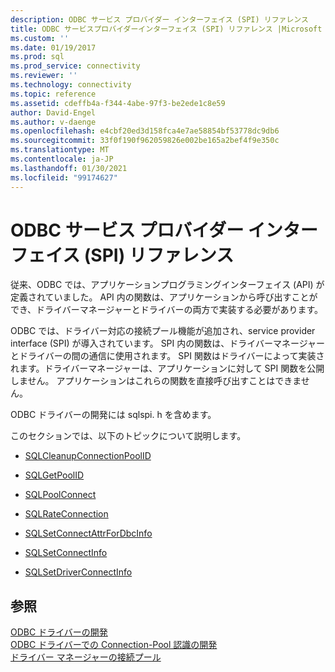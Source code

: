 ```yaml
---
description: ODBC サービス プロバイダー インターフェイス (SPI) リファレンス
title: ODBC サービスプロバイダーインターフェイス (SPI) リファレンス |Microsoft Docs
ms.custom: ''
ms.date: 01/19/2017
ms.prod: sql
ms.prod_service: connectivity
ms.reviewer: ''
ms.technology: connectivity
ms.topic: reference
ms.assetid: cdeffb4a-f344-4abe-97f3-be2ede1c8e59
author: David-Engel
ms.author: v-daenge
ms.openlocfilehash: e4cbf20ed3d158fca4e7ae58854bf53778dc9db6
ms.sourcegitcommit: 33f0f190f962059826e002be165a2bef4f9e350c
ms.translationtype: MT
ms.contentlocale: ja-JP
ms.lasthandoff: 01/30/2021
ms.locfileid: "99174627"
---
```

# <a name="odbc-service-provider-interface-spi-reference"></a>ODBC サービス プロバイダー インターフェイス (SPI) リファレンス
従来、ODBC では、アプリケーションプログラミングインターフェイス (API) が定義されていました。 API 内の関数は、アプリケーションから呼び出すことができ、ドライバーマネージャーとドライバーの両方で実装する必要があります。  
  
 ODBC では、ドライバー対応の接続プール機能が追加され、service provider interface (SPI) が導入されています。 SPI 内の関数は、ドライバーマネージャーとドライバーの間の通信に使用されます。 SPI 関数はドライバーによって実装されます。ドライバーマネージャーは、アプリケーションに対して SPI 関数を公開しません。 アプリケーションはこれらの関数を直接呼び出すことはできません。  
  
 ODBC ドライバーの開発には sqlspi. h を含めます。  
  
 このセクションでは、以下のトピックについて説明します。  
  
-   [SQLCleanupConnectionPoolID](../../../odbc/reference/syntax/sqlcleanupconnectionpoolid-function.md)  
  
-   [SQLGetPoolID](../../../odbc/reference/syntax/sqlgetpoolid-function.md)  
  
-   [SQLPoolConnect](../../../odbc/reference/syntax/sqlpoolconnect-function.md)  
  
-   [SQLRateConnection](../../../odbc/reference/syntax/sqlrateconnection-function.md)  
  
-   [SQLSetConnectAttrForDbcInfo](../../../odbc/reference/syntax/sqlsetconnectattrfordbcinfo-function.md)  
  
-   [SQLSetConnectInfo](../../../odbc/reference/syntax/sqlsetconnectinfo-function.md)  
  
-   [SQLSetDriverConnectInfo](../../../odbc/reference/syntax/installation-and-configuration-wwi-oltp.md)  
  
## <a name="see-also"></a>参照  
 [ODBC ドライバーの開発](../../../odbc/reference/develop-driver/developing-an-odbc-driver.md)   
 [ODBC ドライバーでの Connection-Pool 認識の開発](../../../odbc/reference/develop-driver/developing-connection-pool-awareness-in-an-odbc-driver.md)   
 [ドライバー マネージャーの接続プール](../../../odbc/reference/develop-app/driver-manager-connection-pooling.md)

